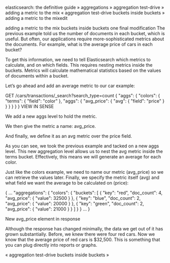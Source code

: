 
elasticsearch: the definitive guide » aggregations » aggregation test-drive » adding a metric to the mix
«  aggregation test-drive     buckets inside buckets  »
adding a metric to the mixedit

adding a metric to the mix
buckets inside buckets
one final modification
The previous example told us the number of documents in each bucket, which is useful. But often, our applications require more-sophisticated metrics about the documents. For example, what is the average price of cars in each bucket?

To get this information, we need to tell Elasticsearch which metrics to calculate, and on which fields. This requires nesting metrics inside the buckets. Metrics will calculate mathematical statistics based on the values of documents within a bucket.

Let’s go ahead and add an average metric to our car example:

GET /cars/transactions/_search?search_type=count
{
   "aggs": {
      "colors": {
         "terms": {
            "field": "color"
         },
         "aggs": { 
            "avg_price": { 
               "avg": {
                  "field": "price" 
               }
            }
         }
      }
   }
}
VIEW IN SENSE


We add a new aggs level to hold the metric.



We then give the metric a name: avg_price.



And finally, we define it as an avg metric over the price field.

As you can see, we took the previous example and tacked on a new aggs level. This new aggregation level allows us to nest the avg metric inside the terms bucket. Effectively, this means we will generate an average for each color.

Just like the colors example, we need to name our metric (avg_price) so we can retrieve the values later. Finally, we specify the metric itself (avg) and what field we want the average to be calculated on (price):

{
...
   "aggregations": {
      "colors": {
         "buckets": [
            {
               "key": "red",
               "doc_count": 4,
               "avg_price": { 
                  "value": 32500
               }
            },
            {
               "key": "blue",
               "doc_count": 2,
               "avg_price": {
                  "value": 20000
               }
            },
            {
               "key": "green",
               "doc_count": 2,
               "avg_price": {
                  "value": 21000
               }
            }
         ]
      }
   }
...
}


New avg_price element in response

Although the response has changed minimally, the data we get out of it has grown substantially. Before, we knew there were four red cars. Now we know that the average price of red cars is $32,500. This is something that you can plug directly into reports or graphs.

«  aggregation test-drive     buckets inside buckets  »

